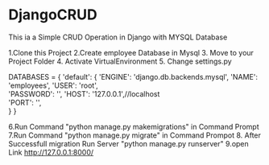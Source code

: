 # DjangoCRUD
This ia a Simple CRUD Operation in Django with MYSQL Database

1.Clone this Project
2.Create employee Database in Mysql
3. Move to your Project Folder
4. Activate VirtualEnvironment
5. Change settings.py

DATABASES = {
    'default': {
        'ENGINE': 'django.db.backends.mysql',
        'NAME': 'employees',
        'USER': 'root',  
        'PASSWORD': '',
        'HOST': '127.0.0.1',//localhost  
        'PORT': '',     
    }
}

6.Run Command "python manage.py makemigrations" in Command Prompt
7.Run Command "python manage.py migrate" in Command Prompot
8. After Successfull migration Run Server "python manage.py runserver"
9.open Link http://127.0.0.1:8000/ 
